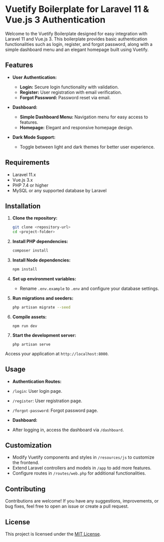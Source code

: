 # Vuetify Boilerplate for Laravel 11 & Vue.js 3 Authentication

Welcome to the Vuetify Boilerplate designed for easy integration with Laravel 11 and Vue.js 3. This boilerplate provides basic authentication functionalities such as login, register, and forgot password, along with a simple dashboard menu and an elegant homepage built using Vuetify.

## Features

- **User Authentication:**
  - **Login:** Secure login functionality with validation.
  - **Register:** User registration with email verification.
  - **Forgot Password:** Password reset via email.

- **Dashboard:**
  - **Simple Dashboard Menu:** Navigation menu for easy access to features.
  - **Homepage:** Elegant and responsive homepage design.

- **Dark Mode Support:**
  - Toggle between light and dark themes for better user experience.

## Requirements

- Laravel 11.x
- Vue.js 3.x
- PHP 7.4 or higher
- MySQL or any supported database by Laravel

## Installation

1. **Clone the repository:**

   ```bash
   git clone <repository-url>
   cd <project-folder>
2. **Install PHP dependencies:**

   ```bash
   composer install
3. **Install Node dependencies:**
   ```bash
   npm install
4. **Set up environment variables:**

    - Rename `.env.example` to `.env` and configure your database settings.

5. **Run migrations and seeders:**
   ```bash
   php artisan migrate --seed
6. **Compile assets:**
   ```
   npm run dev
7. **Start the development server:**
   ```
   php artisan serve

Access your application at `http://localhost:8000`.

## Usage

- **Authentication Routes:**
- `/login`: User login page.
- `/register`: User registration page.
- `/forgot-password`: Forgot password page.

- **Dashboard:**
- After logging in, access the dashboard via `/dashboard`.

## Customization

- Modify Vuetify components and styles in `/resources/js` to customize the frontend.
- Extend Laravel controllers and models in `/app` to add more features.
- Configure routes in `/routes/web.php` for additional functionalities.

## Contributing

Contributions are welcome! If you have any suggestions, improvements, or bug fixes, feel free to open an issue or create a pull request.

## License

This project is licensed under the [MIT License](LICENSE).
